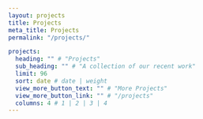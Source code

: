 ```yaml
---
layout: projects
title: Projects
meta_title: Projects
permalink: "/projects/"

projects:
  heading: "" # "Projects"
  sub_heading: "" # "A collection of our recent work"
  limit: 96
  sort: date # date | weight
  view_more_button_text: "" # "More Projects"
  view_more_button_link: "" # "/projects"
  columns: 4 # 1 | 2 | 3 | 4
---
```

